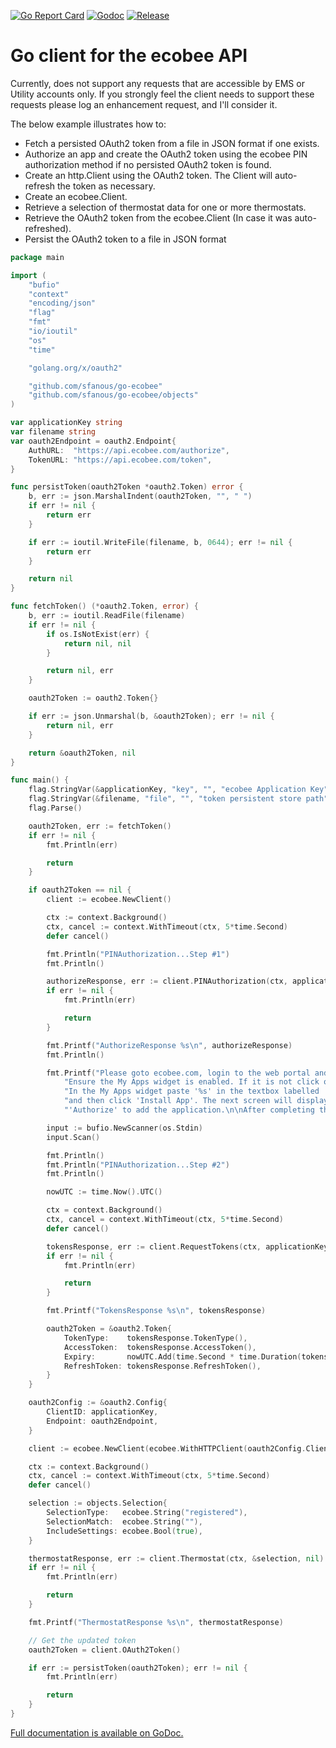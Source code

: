 [![Go Report Card](https://goreportcard.com/badge/github.com/sfanous/go-ecobee)](https://goreportcard.com/report/github.com/sfanous/go-ecobee)
[![Godoc](http://img.shields.io/badge/godoc-reference-blue.svg?style=flat)](https://godoc.org/github.com/sfanous/go-ecobee)
[![Release](https://img.shields.io/github/v/release/sfanous/go-ecobee.svg?style=flat)](https://github.com/sfanous/go-ecobee/releases/latest)

# Go client for the ecobee API

Currently, does not support any requests that are accessible by EMS or Utility accounts only. If you strongly feel the client needs to support these requests please log an enhancement request, and I'll consider it.

The below example illustrates how to:

- Fetch a persisted OAuth2 token from a file in JSON format if one exists.
- Authorize an app and create the OAuth2 token using the ecobee PIN authorization method if no persisted OAuth2 token is found.
- Create an http.Client using the OAuth2 token. The Client will auto-refresh the token as necessary.
- Create an ecobee.Client.
- Retrieve a selection of thermostat data for one or more thermostats.
- Retrieve the OAuth2 token from the ecobee.Client (In case it was auto-refreshed).
- Persist the OAuth2 token to a file in JSON format

```go
package main

import (
	"bufio"
	"context"
	"encoding/json"
	"flag"
	"fmt"
	"io/ioutil"
	"os"
	"time"

	"golang.org/x/oauth2"

	"github.com/sfanous/go-ecobee"
	"github.com/sfanous/go-ecobee/objects"
)

var applicationKey string
var filename string
var oauth2Endpoint = oauth2.Endpoint{
	AuthURL:  "https://api.ecobee.com/authorize",
	TokenURL: "https://api.ecobee.com/token",
}

func persistToken(oauth2Token *oauth2.Token) error {
	b, err := json.MarshalIndent(oauth2Token, "", " ")
	if err != nil {
		return err
	}

	if err := ioutil.WriteFile(filename, b, 0644); err != nil {
		return err
	}

	return nil
}

func fetchToken() (*oauth2.Token, error) {
	b, err := ioutil.ReadFile(filename)
	if err != nil {
		if os.IsNotExist(err) {
			return nil, nil
		}

		return nil, err
	}

	oauth2Token := oauth2.Token{}

	if err := json.Unmarshal(b, &oauth2Token); err != nil {
		return nil, err
	}

	return &oauth2Token, nil
}

func main() {
	flag.StringVar(&applicationKey, "key", "", "ecobee Application Key")
	flag.StringVar(&filename, "file", "", "token persistent store path")
	flag.Parse()

	oauth2Token, err := fetchToken()
	if err != nil {
		fmt.Println(err)

		return
	}

	if oauth2Token == nil {
		client := ecobee.NewClient()

		ctx := context.Background()
		ctx, cancel := context.WithTimeout(ctx, 5*time.Second)
		defer cancel()

		fmt.Println("PINAuthorization...Step #1")
		fmt.Println()

		authorizeResponse, err := client.PINAuthorization(ctx, applicationKey, ecobee.ScopeSmartWrite)
		if err != nil {
			fmt.Println(err)

			return
		}

		fmt.Printf("AuthorizeResponse %s\n", authorizeResponse)
		fmt.Println()

		fmt.Printf("Please goto ecobee.com, login to the web portal and click on the settings tab. "+
			"Ensure the My Apps widget is enabled. If it is not click on the My Apps option in the menu on the left. "+
			"In the My Apps widget paste '%s' in the textbox labelled 'Enter your 4 digit pin to install your third party app' "+
			"and then click 'Install App'. The next screen will display any permissions the app requires and will ask you to click "+
			"'Authorize' to add the application.\n\nAfter completing this step please hit 'Enter' to continue", authorizeResponse.PIN())

		input := bufio.NewScanner(os.Stdin)
		input.Scan()

		fmt.Println()
		fmt.Println("PINAuthorization...Step #2")
		fmt.Println()

		nowUTC := time.Now().UTC()

		ctx = context.Background()
		ctx, cancel = context.WithTimeout(ctx, 5*time.Second)
		defer cancel()

		tokensResponse, err := client.RequestTokens(ctx, applicationKey, authorizeResponse.AuthorizationToken())
		if err != nil {
			fmt.Println(err)

			return
		}

		fmt.Printf("TokensResponse %s\n", tokensResponse)

		oauth2Token = &oauth2.Token{
			TokenType:    tokensResponse.TokenType(),
			AccessToken:  tokensResponse.AccessToken(),
			Expiry:       nowUTC.Add(time.Second * time.Duration(tokensResponse.ExpiresIn())),
			RefreshToken: tokensResponse.RefreshToken(),
		}
	}

	oauth2Config := &oauth2.Config{
		ClientID: applicationKey,
		Endpoint: oauth2Endpoint,
	}

	client := ecobee.NewClient(ecobee.WithHTTPClient(oauth2Config.Client(context.Background(), oauth2Token)))

	ctx := context.Background()
	ctx, cancel := context.WithTimeout(ctx, 5*time.Second)
	defer cancel()

	selection := objects.Selection{
		SelectionType:   ecobee.String("registered"),
		SelectionMatch:  ecobee.String(""),
		IncludeSettings: ecobee.Bool(true),
	}

	thermostatResponse, err := client.Thermostat(ctx, &selection, nil)
	if err != nil {
		fmt.Println(err)

		return
	}

	fmt.Printf("ThermostatResponse %s\n", thermostatResponse)

	// Get the updated token
	oauth2Token = client.OAuth2Token()

	if err := persistToken(oauth2Token); err != nil {
		fmt.Println(err)

		return
	}
}

```

[Full documentation is available on GoDoc.](https://godoc.org/github.com/sfanous/go-ecobee)